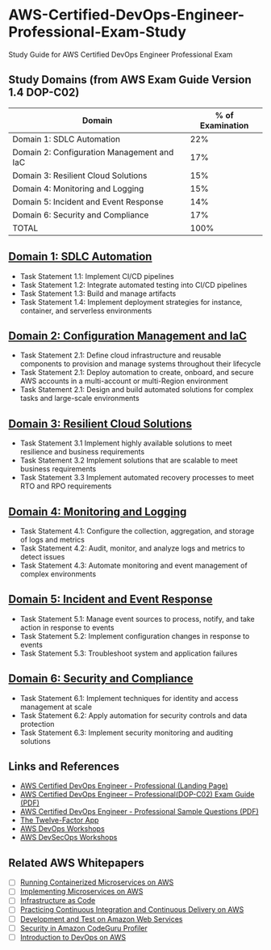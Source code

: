 # AWS-Certified-DevOps-Engineer-Professional-Exam-Study
Study Guide for AWS Certified DevOps Engineer Professional Exam

## Study Domains (from AWS Exam Guide Version 1.4 DOP-C02)
Domain | % of Examination
------ | ----------------
Domain 1: SDLC Automation | 22%
Domain 2: Configuration Management and IaC | 17%
Domain 3: Resilient Cloud Solutions | 15%
Domain 4: Monitoring and Logging | 15%
Domain 5: Incident and Event Response | 14%
Domain 6: Security and Compliance | 17%
TOTAL | 100%

## [Domain 1: SDLC Automation](./domain-1-sdlc-automation.md)
* Task Statement 1.1: Implement CI/CD pipelines
* Task Statement 1.2: Integrate automated testing into CI/CD pipelines
* Task Statement 1.3: Build and manage artifacts
* Task Statement 1.4: Implement deployment strategies for instance, container, and serverless environments

## [Domain 2: Configuration Management and IaC](./domain-2-configuration-management-and-infrastructure-as-code.md)
* Task Statement 2.1: Define cloud infrastructure and reusable components to provision and manage systems throughout their lifecycle
* Task Statement 2.1: Deploy automation to create, onboard, and secure AWS accounts in a multi-account or multi-Region environment
* Task Statement 2.1: Design and build automated solutions for complex tasks and large-scale environments

## [Domain 3: Resilient Cloud Solutions](./domain-3-resilient-cloud-solutions.md)
* Task Statement 3.1 Implement highly available solutions to meet resilience and business requirements
* Task Statement 3.2 Implement solutions that are scalable to meet business requirements
* Task Statement 3.3 Implement automated recovery processes to meet RTO and RPO requirements

## [Domain 4: Monitoring and Logging](./domain-4-monitoring-and-logging.md)
* Task Statement 4.1: Configure the collection, aggregation, and storage of logs and metrics
* Task Statement 4.2: Audit, monitor, and analyze logs and metrics to detect issues
* Task Statement 4.3: Automate monitoring and event management of complex environments

## [Domain 5: Incident and Event Response](./domain-5-incident-and-event-response.md)
* Task Statement 5.1: Manage event sources to process, notify, and take action in response to events
* Task Statement 5.2: Implement configuration changes in response to events
* Task Statement 5.3: Troubleshoot system and application failures

## [Domain 6: Security and Compliance](./domain-6-security-and-compliance.md)
* Task Statement 6.1: Implement techniques for identity and access management at scale
* Task Statement 6.2: Apply automation for security controls and data protection
* Task Statement 6.3: Implement security monitoring and auditing solutions

## Links and References
- [AWS Certified DevOps Engineer - Professional (Landing Page)](https://aws.amazon.com/certification/certified-devops-engineer-professional/)
- [AWS Certified DevOps Engineer – Professional(DOP-C02) Exam Guide (PDF)](https://d1.awsstatic.com/training-and-certification/docs-devops-pro/AWS-Certified-DevOps-Engineer-Professional_Exam-Guide.pdf)
- [AWS Certified DevOps Engineer - Professional Sample Questions (PDF)](https://d1.awsstatic.com/training-and-certification/docs-devops-pro/AWS-Certified-DevOps-Engineer-Professional_Sample-Questions.pdf)
- [The Twelve-Factor App](https://12factor.net/)
- [AWS DevOps Workshops](https://workshops.aws/categories/DevOps)
- [AWS DevSecOps Workshops](https://workshops.aws/categories/DevSecOps)

## Related AWS Whitepapers
- [ ] [Running Containerized Microservices on AWS](https://d1.awsstatic.com/whitepapers/DevOps/running-containerized-microservices-on-aws.pdf)
- [ ] [Implementing Microservices on AWS](https://d1.awsstatic.com/whitepapers/microservices-on-aws.pdf)
- [ ] [Infrastructure as Code](https://d1.awsstatic.com/whitepapers/DevOps/infrastructure-as-code.pdf)
- [ ] [Practicing Continuous Integration and Continuous Delivery on AWS](https://docs.aws.amazon.com/whitepapers/latest/practicing-continuous-integration-continuous-delivery/practicing-continuous-integration-continuous-delivery.html)
- [ ] [Development and Test on Amazon Web Services](https://docs.aws.amazon.com/whitepapers/latest/development-and-test-on-aws/development-and-test-on-aws.html)
- [ ] [Security in Amazon CodeGuru Profiler](https://docs.aws.amazon.com/whitepapers/latest/security-in-codeguru-profiler/security-in-codeguru-profiler.html)
- [ ] [Introduction to DevOps on AWS](https://docs.aws.amazon.com/whitepapers/latest/introduction-devops-aws/welcome.html)
